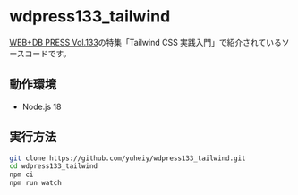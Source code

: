 # wdpress133_tailwind

[WEB+DB PRESS Vol.133](https://gihyo.jp/magazine/wdpress/archive/2023/vol133)の特集「Tailwind CSS 実践入門」で紹介されているソースコードです。

## 動作環境

- Node.js 18

## 実行方法

```sh
git clone https://github.com/yuheiy/wdpress133_tailwind.git
cd wdpress133_tailwind
npm ci
npm run watch
```
